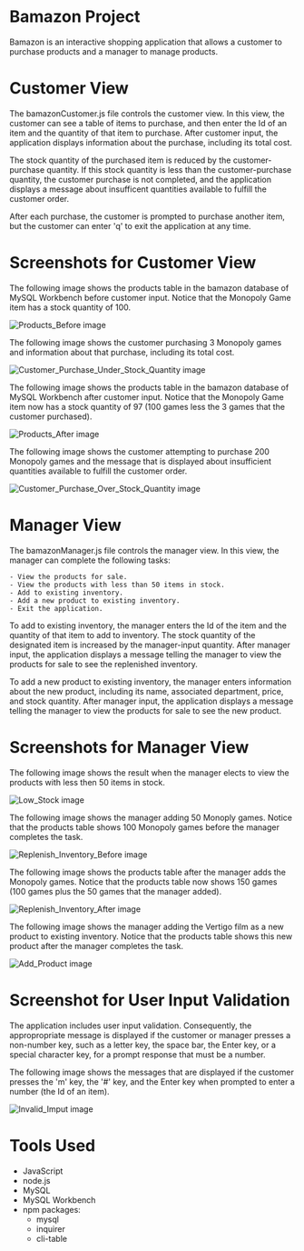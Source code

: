 # Bamazon Project

Bamazon is an interactive shopping application that allows a customer to purchase products and a manager to manage products.

# Customer View

The bamazonCustomer.js file controls the customer view. In this view, the customer can see a table of items to purchase, and then enter the Id of an item and the quantity of that item to purchase.  After customer input, the application displays information about the purchase, including its total cost.

The stock quantity of the purchased item is reduced by the customer-purchase quantity. If this stock quantity is less than the customer-purchase quantity, the customer purchase is not completed, and the application displays a message about insufficent quantities available to fulfill the customer order.

After each purchase, the customer is prompted to purchase another item, but the customer can enter 'q' to exit the application at any time.

# Screenshots for Customer View

The following image shows the products table in the bamazon database of MySQL Workbench before customer input. Notice that the Monopoly Game item has a stock quantity of 100.

![Products_Before image](assets/images/productsBefore.png)

The following image shows the customer purchasing 3 Monopoly games and information about that purchase, including its total cost.

![Customer_Purchase_Under_Stock_Quantity image](assets/images/Under_Stock_Quantity.png)

The following image shows the products table in the bamazon database of MySQL Workbench after customer input. Notice that the Monopoly Game item now has a stock quantity of 97 (100 games less the 3 games that the customer purchased).  

![Products_After image](assets/images/productsAfter.png)

The following image shows the customer attempting to purchase 200 Monopoly games and the message that is displayed about insufficient quantities available to fulfill the customer order.

![Customer_Purchase_Over_Stock_Quantity image](assets/images/Over_Stock_Quantity.png)

# Manager View

The bamazonManager.js file controls the manager view. In this view, the manager can complete the following tasks:

	- View the products for sale.
	- View the products with less than 50 items in stock.
	- Add to existing inventory.
	- Add a new product to existing inventory.
	- Exit the application.

 To add to existing inventory, the manager enters the Id of the item and the quantity of that item to add to inventory. The stock quantity of the designated item is increased by the manager-input quantity. After manager input, the application displays a message telling the manager to view the products for sale to see the replenished inventory.

 To add a new product to existing inventory, the manager enters information about the new product, including its name, associated department, price, and stock quantity. After manager input, the application displays a message telling the manager to view the products for sale to see the new product. 

# Screenshots for Manager View

The following image shows the result when the manager elects to view the products with less then 50 items in stock.

![Low_Stock image](assets/images/lowStock.png)

The following image shows the manager adding 50 Monoply games. Notice that the products table shows 100 Monopoly games before the manager completes the task.

![Replenish_Inventory_Before image](assets/images/replenishInventoryBefore.png)

The following image shows the products table after the manager adds the Monopoly games. Notice that the products table now shows 150 games (100 games plus the 50 games that the manager added).

![Replenish_Inventory_After image](assets/images/replenishInventoryAfter.png)

The following image shows the manager adding the Vertigo film as a new product to existing inventory. Notice that the products table shows this new product after the manager completes the task.

![Add_Product image](assets/images/addProduct.png) 

# Screenshot for User Input Validation

The application includes user input validation. Consequently, the appropropriate message is displayed if the customer or manager presses a non-number key, such as a letter key, the space bar, the Enter key, or a special character key, for a prompt response that must be a number.

The following image shows the messages that are displayed if the customer presses the 'm' key, the '#' key, and the Enter key when prompted to enter a number (the Id of an item).

![Invalid_Imput image](assets/images/Invalid_Input.png)

# Tools Used

- JavaScript
- node.js
- MySQL
- MySQL Workbench
- npm packages:
	- mysql
	- inquirer
	- cli-table   